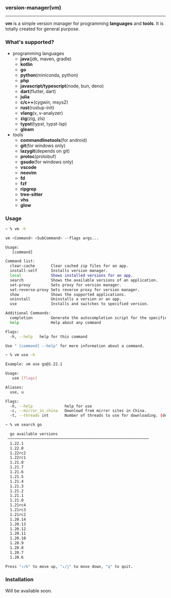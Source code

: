 ### version-manager(vm)
------------------------
**vm** is a simple version manager for programming **languages** and **tools**. It is totally created for general purpose.

### What's supported?

- programming languages
  - **java**(jdk, maven, gradle)
  - **kotlin**
  - **go**
  - **python**(miniconda, python)
  - **php**
  - **javascript/typescript**(node, bun, deno)
  - **dart**(flutter, dart)
  - **julia**
  - **c/c++**(cygwin, msys2)
  - **rust**(rustup-init)
  - **vlang**(v, v-analyzer)
  - **zig**(zig, zls)
  - **typst**(typst, typst-lsp)
  - **gleam**
- tools
  - **commandlinetools**(for android)
  - **git**(for windows only)
  - **lazygit**(depends on git)
  - **protoc**(protobuf)
  - **gsudo**(for windows only)
  - **vscode**
  - **neovim**
  - **fd**
  - **fzf**
  - **ripgrep**
  - **tree-sitter**
  - **vhs**
  - **glow**

### Usage
```bash
~ % vm -h

vm <Command> <SubCommand> --flags args...

Usage:
   [command]

Command list:
  clear-cache       Clear cached zip files for an app.
  install-self      Installs version manager.
  local             Shows installed versions for an app.
  search            Shows the available versions of an application.
  set-proxy         Sets proxy for version manager.
  set-reverse-proxy Sets reverse proxy for version manager.
  show              Shows the supported applications.
  uninstall         Uninstalls a version or an app.
  use               Installs and switches to specified version.

Additional Commands:
  completion        Generate the autocompletion script for the specified shell
  help              Help about any command

Flags:
  -h, --help   help for this command

Use " [command] --help" for more information about a command.
```

```bash
~ % vm use -h

Example: vm use go@1.22.1

Usage:
   use [flags]

Aliases:
  use, u

Flags:
  -h, --help              help for use
  -c, --mirror_in_china   Downlowd from mirror sites in China.
  -t, --threads int       Number of threads to use for downloading. (default 1)
```

```bash
~ % vm search go

  go available versions
 ──────────────────────────────────────────────────────────────
  1.22.1
  1.22.0
  1.22rc2
  1.22rc1
  1.21.8
  1.21.7
  1.21.6
  1.21.5
  1.21.4
  1.21.3
  1.21.2
  1.21.1
  1.21.0
  1.21rc4
  1.21rc3
  1.21rc2
  1.20.14
  1.20.13
  1.20.12
  1.20.11
  1.20.10
  1.20.9
  1.20.8
  1.20.7
  1.20.6

Press "↑/k" to move up, "↓/j" to move down, "q" to quit.
```

### Installation

Will be available soon.
